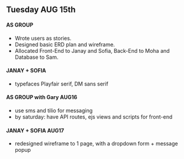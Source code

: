 ## Tuesday AUG 15th

#### AS GROUP
-  Wrote users as stories.
- Designed basic ERD plan and wireframe.
- Allocated Front-End to Janay and Sofia, Back-End to Moha and Database to Sam.

#### JANAY + SOFIA
- typefaces Playfair serif, DM sans serif

#### AS GROUP with Gary AUG16
- use sms and tilio for messaging
- by saturday: have API routes, ejs views and scripts for front-end

####  JANAY + SOFIA AUG17
- redesigned wireframe to 1 page, with a dropdown form + message popup
